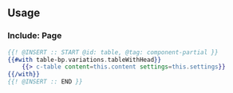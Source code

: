 ## Usage

### Include: Page

``` hbs
{{! @INSERT :: START @id: table, @tag: component-partial }}
{{#with table-bp.variations.tableWithHead}}
    {{> c-table content=this.content settings=this.settings}}
{{/with}}
{{! @INSERT :: END }}
```